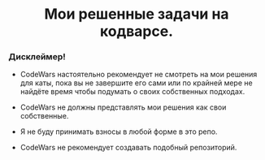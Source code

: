 <h1 align="center">Мои решенные задачи на кодварсе.</h1>

### Дисклеймер!

- CodeWars настоятельно рекомендует не смотреть на мои решения для каты, пока вы не завершите его сами или по крайней мере не найдёте время чтобы подумать о своих собственных подходах.

* CodeWars не должны представлять мои решения как свои собственные.

- Я не буду принимать взносы в любой форме в это репо.

* CodeWars не рекомендует создавать подобный репозиторий.
